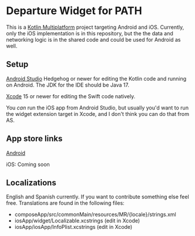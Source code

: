 # Departure Widget for PATH

This is a [Kotlin Multiplatform](https://www.jetbrains.com/help/kotlin-multiplatform-dev/get-started.html) project targeting Android and iOS. Currently, only the iOS implementation is in this repository, but the the data and networking logic is in the shared code and could be used for Android as well.

## Setup

[Android Studio](https://developer.android.com/studio) Hedgehog or newer for editing the Kotlin code and running on Android. The JDK for the IDE should be Java 17.

[Xcode](https://developer.apple.com/xcode/) 15 or newer for editing the Swift code natively.

You _can_ run the iOS app from Android Studio, but usually you'd want to run the widget extension target in Xcode, and I don't think you can do that from AS.

## App store links

[Android](https://play.google.com/store/apps/details?id=com.sixbynine.transit.path)

iOS: Coming soon

## Localizations

English and Spanish currently. If you want to contribute something else feel free. Translations are found in the following files:

- composeApp/src/commonMain/resources/MR/{locale}/strings.xml
- iosApp/widget/Localizable.xcstrings (edit in Xcode)
- iosApp/iosApp/InfoPlist.xcstrings (edit in Xcode)
